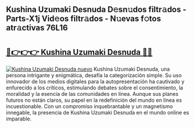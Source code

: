 ## Kushina Uzumaki Desnuda D𝚎sn𝚞dos filtr𝚊dos - Parts-X1j Vid𝚎os filtr𝚊dos - N𝚞evas f𝚘tos atr𝚊ctivas 76L16

# <h2><a href="http://mbb93al.tromn.icu/?c=Kushina+Uzumaki+Desnuda">🔗👉👉👉 Kushina Uzumaki Desnuda 🔗🔗</a></h2>

[![Kushina Uzumaki Desnuda nuevo](https://i.imgur.com/pEAQMta.gif)](http://mbb93al.tromn.icu/?c=Kushina+Uzumaki+Desnuda)
Kushina Uzumaki Desnuda, una persona intrigante y enigmática, desafía la categorización simple. Su uso innovador de los medios digitales para la autopresentación ha cautivado y enfurecido a los críticos, estimulando debates sobre el consentimiento, la moralidad y la esencia de las comunidades en línea. Aunque sus planes futuros no están claros, su papel en la redefinición del mundo en línea es incuestionable. Con un compromiso inquebrantable y un magnetismo innegable, la presencia de Kushina Uzumaki Desnuda en el mundo online es imparable.
